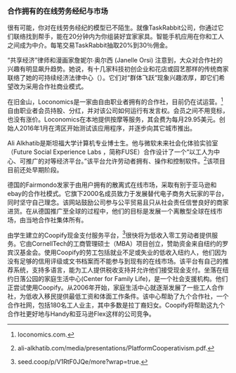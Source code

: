 ### 合作拥有的在线劳务经纪与市场
很有可能，你对在线劳务经纪的模型已不陌生。就像TaskRabbit公司，你通过它们联络找到帮手，能在20分钟内为你组装好宜家家具。智能手机应用在你和工人之间成为中介。每笔交易TaskRabbit抽取20%到30％佣金。

“共享经济”律师和漫画家詹妮尔∙奥尔西 \(Janelle Orsi\) 注意到，大众对合作社的兴趣有明显飙升趋势。她说，有十几家科技初创企业和花店或园艺那样的传统商家联络了她的可持续经济法律中心（[](/www.theselc.org)）。它们对“群体飞跃”现象兴趣浓厚，即它们希望改为采用合作社商业模式。

在旧金山，Loconomics是一家由自由职业者拥有的合作社，目前仍在试运营。[^1]自由职业者会员持股、分红，并对该公司如何运行有发言权。会员之间不用竞标，也没有涨价。Loconomics在本地提供按摩等服务，其会费为每月29.95美元。创始人2016年1月在湾区开始测试该应用程序，并逐步向其它城市推出。

Ali Alkhatib是斯坦福大学计算机专业博士生。他与微软未来社会化体验实验室（Future Social Experience Labs ，简称FUSE）合作设计了一个“以工人为中心、可推广的对等经济平台。”该平台允许劳动者拥有、操作和控制软件。[^2]该项目目前还处早期阶段。

德国的Fairmondo发家于由用户拥有的散离式在线市场，采取有别于亚马逊和ebay的合作社模式。它旗下2000名成员致力于发展替代电子商务大玩家的平台，同时坚守自己理念。该网站鼓励公司参与公平贸易且只从社会责任信誉良好的商家进货。在从德国推广至全球的过程中，他们的目标是发展一个离散型全球在线市场，由当地合作社集体所有。

由学生建立的Coopify现金支付服务平台，[^3]很快将为低收入零工劳动者提供服务。它由CornellTech的工商管理硕士（MBA）项目创立，赞助资金来自纽约的罗宾汉基金会。使用Coopify的劳工包括就业不足或失业的低收入纽约人，他们因为没有足够的信用评级或文书档案而不能参与到现有的在线市场。该平台有自己的推荐系统，支持多语言，能为工人提供税收支持并允许他们接受现金支付。坐落在纽约日落公园的家庭生活中心\(Center for Family Life\)，是一个社会支援机构。他们正尝试使用Coopify。从2006年开始，家庭生活中心就逐渐发展了一些工人合作社，为低收入移民提供最低工资和体面工作条件。该中心帮助了九个合作社，一个合作社网，包括180名工人业主，其中多数是拉丁裔妇女。Coopify将帮助这九个合作社更好地与Handy和亚马逊Flex这样的公司竞争。

[^1]: loconomics.com.

[^2]: ali-alkhatib.com/media/presentations/PlatformCooperativism.pdf.

[^3]: seed.coop/p/V1RtF0JQe/more?wrap=true.

